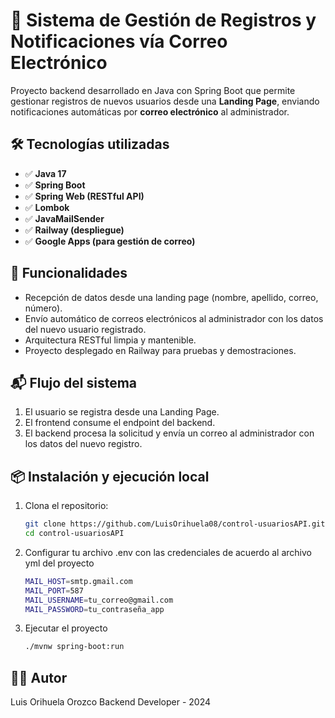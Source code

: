 # 📩 Sistema de Gestión de Registros y Notificaciones vía Correo Electrónico

Proyecto backend desarrollado en Java con Spring Boot que permite gestionar registros de nuevos usuarios desde una **Landing Page**, enviando notificaciones automáticas por **correo electrónico** al administrador.

## 🛠 Tecnologías utilizadas

- ✅ **Java 17**
- ✅ **Spring Boot**
- ✅ **Spring Web (RESTful API)**
- ✅ **Lombok**
- ✅ **JavaMailSender**
- ✅ **Railway (despliegue)**
- ✅ **Google Apps (para gestión de correo)**

## 🚀 Funcionalidades

- Recepción de datos desde una landing page (nombre, apellido, correo, número).
- Envío automático de correos electrónicos al administrador con los datos del nuevo usuario registrado.
- Arquitectura RESTful limpia y mantenible.
- Proyecto desplegado en Railway para pruebas y demostraciones.

## 📬 Flujo del sistema

1. El usuario se registra desde una Landing Page.
2. El frontend consume el endpoint del backend.
3. El backend procesa la solicitud y envía un correo al administrador con los datos del nuevo registro.

## 📦 Instalación y ejecución local

1. Clona el repositorio:
   ```bash
   git clone https://github.com/LuisOrihuela08/control-usuariosAPI.git
   cd control-usuariosAPI

2. Configurar tu archivo .env con las credenciales de acuerdo al archivo yml del proyecto
   ```bash
   MAIL_HOST=smtp.gmail.com
   MAIL_PORT=587
   MAIL_USERNAME=tu_correo@gmail.com
   MAIL_PASSWORD=tu_contraseña_app

3. Ejecutar el proyecto
   ```bash
   ./mvnw spring-boot:run

## 👨‍💻 Autor
Luis Orihuela Orozco
Backend Developer - 2024
